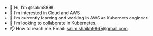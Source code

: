 - 👋 Hi, I’m @salim8898
- 👀 I’m interested in Cloud and AWS
- 🌱 I’m currently learning and working in AWS as Kubernets engineer.
- 💞️ I’m looking to collaborate in Kubernetes.
- 📫 How to reach me. Email: salim.shaikh9967@gmail.com

<!---
salim8898/salim8898 is a ✨ special ✨ repository because its `README.md` (this file) appears on your GitHub profile.
You can click the Preview link to take a look at your changes.
--->
